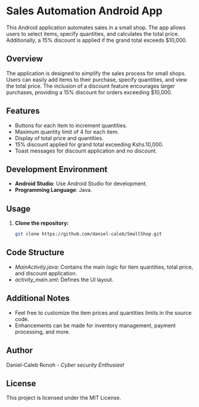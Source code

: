# Sales Automation Android App

This Android application automates sales in a small shop. The app allows users to select items, specify quantities, and calculates the total price. Additionally, a 15% discount is applied if the grand total exceeds $10,000.

## Overview

The application is designed to simplify the sales process for small shops. Users can easily add items to their purchase, specify quantities, and view the total price. The inclusion of a discount feature encourages larger purchases, providing a 15% discount for orders exceeding $10,000.

## Features

- Buttons for each item to increment quantities.
- Maximum quantity limit of 4 for each item.
- Display of total price and quantities.
- 15% discount applied for grand total exceeding Kshs.10,000.
- Toast messages for discount application and no discount.

## Development Environment

- **Android Studio**: Use Android Studio for development.
- **Programming Language**: Java.

## Usage

1. **Clone the repository:**

   ```bash
   git clone https://github.com/daniel-caleb/SmallShop.git

## Code Structure

- *MainActivity.java*: Contains the main logic for item quantities, total price, and discount application.
- *activity_main.xml*: Defines the UI layout.


## Additional Notes

- Feel free to customize the item prices and quantities limits in the source code.
- Enhancements can be made for inventory management, payment processing, and more.


## Author
Daniel-Caleb Ronoh - *Cyber security Enthusiast*

## License
This project is licensed under the MIT License.